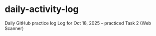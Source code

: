 # daily-activity-log
Daily GitHub practice log
Log for Oct 18, 2025 – practiced Task 2 (Web Scanner)
